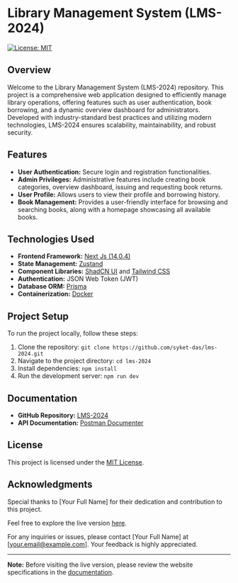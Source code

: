 # Library Management System (LMS-2024)

[![License: MIT](https://img.shields.io/badge/License-MIT-yellow.svg)](https://opensource.org/licenses/MIT)

## Overview

Welcome to the Library Management System (LMS-2024) repository. This project is a comprehensive web application designed to efficiently manage library operations, offering features such as user authentication, book borrowing, and a dynamic overview dashboard for administrators. Developed with industry-standard best practices and utilizing modern technologies, LMS-2024 ensures scalability, maintainability, and robust security.

## Features

- **User Authentication:** Secure login and registration functionalities.
- **Admin Privileges:** Administrative features include creating book categories, overview dashboard, issuing and requesting book returns.
- **User Profile:** Allows users to view their profile and borrowing history.
- **Book Management:** Provides a user-friendly interface for browsing and searching books, along with a homepage showcasing all available books.

## Technologies Used

- **Frontend Framework:** [Next Js (14.0.4)](https://nextjs.org/)
- **State Management:** [Zustand](https://zustand.surge.sh/)
- **Component Libraries:** [ShadCN UI](https://shadcn.com/) and [Tailwind CSS](https://tailwindcss.com/)
- **Authentication:** JSON Web Token (JWT)
- **Database ORM:** [Prisma](https://www.prisma.io/)
- **Containerization:** [Docker](https://www.docker.com/)

## Project Setup

To run the project locally, follow these steps:

1. Clone the repository: `git clone https://github.com/syket-das/lms-2024.git`
2. Navigate to the project directory: `cd lms-2024`
3. Install dependencies: `npm install`
4. Run the development server: `npm run dev`

## Documentation

- **GitHub Repository:** [LMS-2024](https://github.com/syket-das/lms-2024)
- **API Documentation:** [Postman Documenter](https://documenter.getpostman.com/view/16799930/2s9YkuXxNd)

## License

This project is licensed under the [MIT License](LICENSE).

## Acknowledgments

Special thanks to [Your Full Name] for their dedication and contribution to this project.

Feel free to explore the live version [here](http://98.70.38.17:3000).

For any inquiries or issues, please contact [Your Full Name] at [your.email@example.com]. Your feedback is highly appreciated.

---

**Note:** Before visiting the live version, please review the website specifications in the [documentation](https://documenter.getpostman.com/view/16799930/2s9YkuXxNd).
